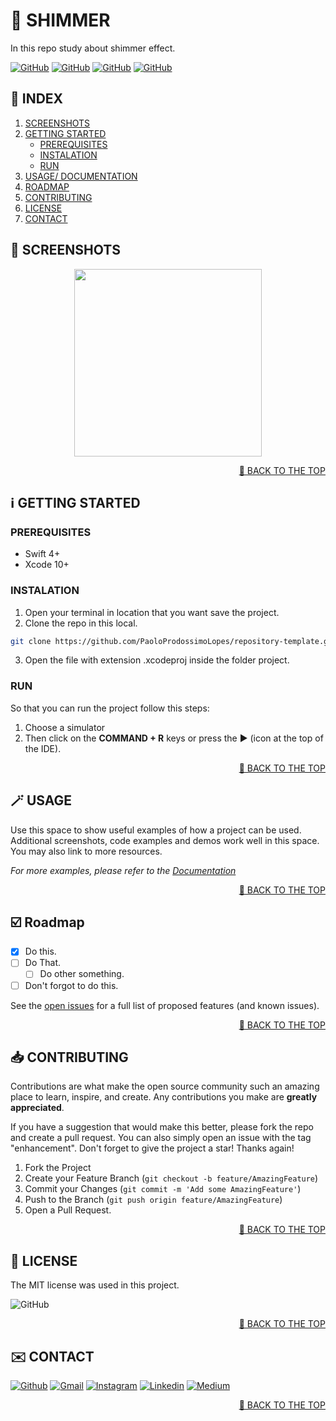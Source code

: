 <!-- SET TOP ANCHOR -->
<div id="top"></div>

<!-- PROJECT NAME -->
#  SHIMMER

<!-- DESCRIPTION -->
In this repo study about shimmer effect.



<!-- INFO BADGES -->
[![GitHub](https://img.shields.io/github/forks/PaoloProdossimoLopes/swift-shimmer-effect?color=black&style=flat-square)](https://github.com/PaoloProdossimoLopes/swift-shimmer-effect)
[![GitHub](https://img.shields.io/github/stars/PaoloProdossimoLopes/swift-shimmer-effect?color=black&style=flat-square)](https://github.com/PaoloProdossimoLopes/swift-shimmer-effect)
[![GitHub](https://img.shields.io/github/issues/PaoloProdossimoLopes/swift-shimmer-effect?color=black&style=flat-square)](https://github.com/PaoloProdossimoLopes/swift-shimmer-effect/issues)
[![GitHub](https://img.shields.io/github/issues-pr/PaoloProdossimoLopes/swift-shimmer-effect?color=black&style=flat-square)](https://github.com/PaoloProdossimoLopes/swift-shimmer-effect/pulls)



<!-- ACTIONS -->
<!-- Unsed
* IF YOUR WAS USING THE V2 HEADER YOU DON NEED THIS SETION

## 🔎  ACTIONS
[![REPORT ISSUE](https://img.shields.io/badge/-⚠️_REPORT_ISSUE-grey?style=flat-square&logo=pull_request&logoColor=white)](https://github.com/PaoloProdossimoLopes/repository-template/issues)
[![PULL REQUEST](https://img.shields.io/badge/-⤴️_PULL_REQUEST-grey?style=flat-square&logo=pull_request&logoColor=white)](https://github.com/PaoloProdossimoLopes/repository-template/pulls)
-->


<!-- Index -->
## 🔢  INDEX 
1. [SCREENSHOTS](#screenshots)
2. [GETTING STARTED](#getting-started)
    - [PREREQUISITES](#prerequisites)
    - [INSTALATION](#instalation)
    - [RUN](#run)
4. [USAGE/ DOCUMENTATION](#usage) 
5. [ROADMAP](#roadmap)
6. [CONTRIBUTING](#contributing)
7. [LICENSE](#license)
8. [CONTACT](#contact)



<!-- SCREENSHOTS -->
## 📸  SCREENSHOTS <a name="screenshots"></a>
<!-- 
<img src="https://github.com/PaoloProdossimoLopes/repository-template/blob/main/README_ASSETS/SIMULADOR_LOADER.png" height="300">
-->
<p align="center">
  <img src="https://github.com/PaoloProdossimoLopes/repository-template/blob/main/README_ASSETS/exampleMocks.jpeg" height="300" align="center">
<p/>

<p align="right"><a href="#top">🔼 BACK TO THE TOP</a></p>



<!-- GETTING STARTED -->
## ℹ️  GETTING STARTED <a name="getting-started"></a>

### PREREQUISITES 
- Swift 4+
- Xcode 10+

### INSTALATION
1. Open your terminal in location that you want save the project.
2. Clone the repo in this local.
```sh
git clone https://github.com/PaoloProdossimoLopes/repository-template.git
```
3. Open the file with extension .xcodeproj inside the folder project.
   
### RUN
So that you can run the project follow this steps:
1. Choose a simulator 
2. Then click on the **COMMAND + R** keys or press the ▶︎ (icon at the top of the IDE).

<p align="right"><a href="#top">🔼 BACK TO THE TOP</a></p>



<!-- USAGE EXAMPLES -->
## 🪄  USAGE <a name="usage"></a>
Use this space to show useful examples of how a project can be used. Additional screenshots, code examples and demos work well in this space. You may also link to more resources.

_For more examples, please refer to the [Documentation](https://github.com/PaoloProdossimoLopes/repository-template/tree/main/DOCUMENTATION)_

<p align="right"><a href="#top">🔼 BACK TO THE TOP</a></p>



<!-- ROADMAP -->
## ☑️  Roadmap <a name="roadmap"/>

- [X] Do this.
- [ ] Do That.
  - [ ] Do other something.
- [ ] Don't forgot to do this.

See the [open issues](https://github.com/PaoloProdossimoLopes/repository-template/issues) for a full list of proposed features (and known issues).

<p align="right"><a href="#top">🔼 BACK TO THE TOP</a></p>



<!-- CONTRIBUTING -->
## 📥  CONTRIBUTING <a name="contributing"></a>
Contributions are what make the open source community such an amazing place to learn, inspire, and create. Any contributions you make are **greatly appreciated**.

If you have a suggestion that would make this better, please fork the repo and create a pull request. You can also simply open an issue with the tag "enhancement".
Don't forget to give the project a star! Thanks again!

1. Fork the Project
2. Create your Feature Branch (`git checkout -b feature/AmazingFeature`)
3. Commit your Changes (`git commit -m 'Add some AmazingFeature'`)
4. Push to the Branch (`git push origin feature/AmazingFeature`)
5. Open a Pull Request.

<p align="right"><a href="#top">🔼 BACK TO THE TOP</a></p>



<!-- LICENSE -->
## 📃  LICENSE <a name="license"></a>
The MIT license was used in this project.

![GitHub](https://img.shields.io/github/license/PaoloProdossimoLopes/repository-template?color=black&style=flat-square)

<p align="right"><a href="#top">🔼 BACK TO THE TOP</a></p>



<!-- CONTACT -->
## ✉️  CONTACT <a name="contact"></a>
[![Github](https://img.shields.io/badge/GitHub-black?style=for-the-badge&logo=github&logoColor=white)](https://github.com/PaoloProdossimoLopes)
[![Gmail](https://img.shields.io/badge/Gmail-black?style=for-the-badge&logo=gmail&logoColor=white)](mailto:paolo.prodossimo.lopes@gmail.com)
[![Instagram](https://img.shields.io/badge/Instagram-black?style=for-the-badge&logo=instagram&logoColor=white)](https://www.instagram.com/ios.dev.br/)
[![Linkedin](https://img.shields.io/badge/LinkedIn-black?style=for-the-badge&logo=linkedin&logoColor=white)](https://www.linkedin.com/in/paoloprodossimolopes/)
[![Medium](https://img.shields.io/badge/Medium-black?style=for-the-badge&logo=medium&logoColor=white)](https://medium.com/@pprodossimo)

<p align="right"><a href="#top">🔼 BACK TO THE TOP</a></p>



<!--  NOTES
find for badges in 
https://shields.io/category/build
or 
https://github.com/PaoloProdossimoLopes/Badges4-README.md-Profile
-->
